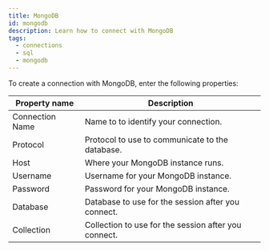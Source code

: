 ```yaml
---
title: MongoDB
id: mongodb
description: Learn how to connect with MongoDB
tags:
  - connections
  - sql
  - mongodb
---
```


To create a connection with MongoDB, enter the following properties:

| Property name   | Description                                          |
| --------------- | ---------------------------------------------------- |
| Connection Name | Name to to identify your connection.                 |
| Protocol        | Protocol to use to communicate to the database.      |
| Host            | Where your MongoDB instance runs.                    |
| Username        | Username for your MongoDB instance.                  |
| Password        | Password for your MongoDB instance.                  |
| Database        | Database to use for the session after you connect.   |
| Collection      | Collection to use for the session after you connect. |
